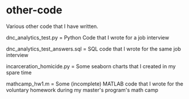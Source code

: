 # other-code
Various other code that I have written.

dnc_analytics_test.py = Python Code that I wrote for a job interview

dnc_analytics_test_answers.sql = SQL code that I wrote for the same job interview

incarceration_homicide.py = Some seaborn charts that I created in my spare time

mathcamp_hw1.m = Some (incomplete) MATLAB code that I wrote for the voluntary homework during my master's program's math camp
